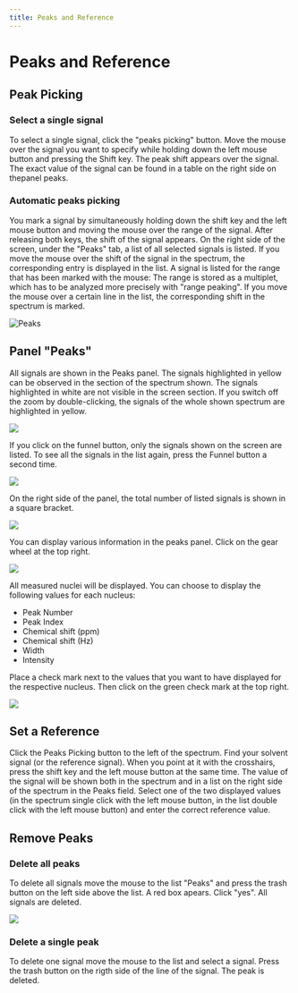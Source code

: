 ```yaml
---
title: Peaks and Reference
---
```


# Peaks and Reference

## Peak Picking

### Select a single signal

To select a single signal, click the "peaks picking" button. Move the mouse over the signal you want to specify while holding down the left mouse button and pressing the Shift key. The peak shift appears over the signal. The exact value of the signal can be found in a table on the right side on thepanel peaks.


### Automatic peaks picking

You mark a signal by simultaneously holding down the shift key and the left mouse button and moving the mouse over the range of the signal. After releasing both keys, the shift of the signal appears. On the right side of the screen, under the "Peaks" tab, a list of all selected signals is listed. If you move the mouse over the shift of the signal in the spectrum, the corresponding entry is displayed in the list. A signal is listed for the range that has been marked with the mouse: The range is stored as a multiplet, which has to be analyzed more precisely with "range peaking". If you move the mouse over a certain line in the list, the corresponding shift in the spectrum is marked.

![Peaks](./automatic_peaks_picking.gif)


## Panel "Peaks"

All signals are shown in the Peaks panel. The signals highlighted in yellow can be observed in the section of the spectrum shown. The signals highlighted in white are not visible in the screen section. If you switch off the zoom by double-clicking, the signals of the whole shown spectrum are highlighted in yellow. 

![](./Panel_Peaks_yellow.png)

If you click on the funnel button, only the signals shown on the screen are listed. To see all the signals in the list again, press the Funnel button a second time.

![](./Panel_Peaks_funnel.png)

On the right side of the panel, the total number of listed signals is shown in a square bracket. 

![](./Panel_Peaks_number_of_peaks.png)

You can display various information in the peaks panel. Click on the gear wheel at the top right.

![](./Panel_Peaks_wheel1.png)

All measured nuclei will be displayed. You can choose to display the following values for each nucleus:

-   Peak Number
-   Peak Index
-   Chemical shift (ppm)
-   Chemical shift (Hz)
-   Width
-   Intensity

Place a check mark next to the values that you want to have displayed for the respective nucleus. Then click on the green check mark at the top right.

![](./Panel_Peaks_wheel2.png)

## Set a Reference

Click the Peaks Picking button to the left of the spectrum. Find your solvent signal (or the reference signal). When you point at it with the crosshairs, press the shift key and the left mouse button at the same time. The value of the signal will be shown both in the spectrum and in a list on the right side of the spectrum in the Peaks field. Select one of the two displayed values (in the spectrum single click with the left mouse button, in the list double click with the left mouse button) and enter the correct reference value.

## Remove Peaks

### Delete all peaks

To delete all signals move the mouse to the list "Peaks" and press the trash button on the left side above the list. A red box apears. Click "yes". All signals are deleted.

![](./Peaks_picking3.png)

### Delete a single peak

To delete one signal move the mouse to the list and select a signal. Press the trash button on the rigth side of the line of the signal. The peak is deleted.

